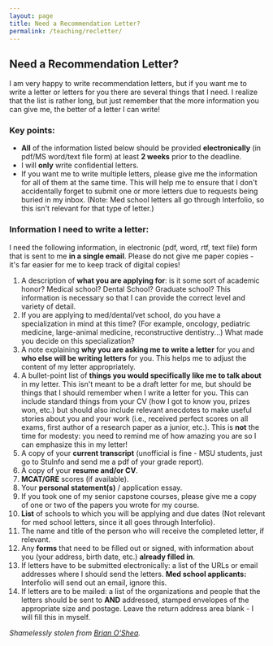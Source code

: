 ```yaml
---
layout: page
title: Need a Recommendation Letter?
permalink: /teaching/recletter/
---
```


## Need a Recommendation Letter?

I am very happy to write recommendation letters, but if you want me to
write a letter or letters for you there are several things that I need.
I realize that the list is rather long, but just remember that the more
information you can give me, the better of a letter I can write!

### Key points:

-   **All** of the information listed below should be provided
    **electronically** (in pdf/MS word/text file form) at least **2
    weeks** prior to the deadline.
-   I will **only** write confidential letters.
-   If you want me to write multiple letters, please give me the
    information for all of them at the same time. This will help me to
    ensure that I don't accidentally forget to submit one or more
    letters due to requests being buried in my inbox. (Note: Med school
    letters all go through Interfolio, so this isn't relevant for that
    type of letter.)

### Information I need to write a letter:
I need the following information, in electronic (pdf, word, rtf, text
file) form that is sent to me **in a single email**. Please do not give
me paper copies - it's far easier for me to keep track of digital
copies!

1.  A description of **what you are applying for**: is it some sort of
    academic honor? Medical school? Dental School? Graduate school? This
    information is necessary so that I can provide the correct level and
    variety of detail.
2.  If you are applying to med/dental/vet school, do you have a
    specialization in mind at this time? (For example, oncology,
    pediatric medicine, large-animal medicine,
    reconstructive dentistry...) What made you decide on this
    specialization?
3.  A note explaining **why you are asking me to write a letter** for
    you and **who else will be writing letters** for you. This helps me
    to adjust the content of my letter appropriately.
4.  A bullet-point list of **things you would specifically like me to
    talk about** in my letter. This isn't meant to be a draft letter for
    me, but should be things that I should remember when I write a
    letter for you. This can include standard things from your CV (how I
    got to know you, prizes won, etc.) but should also include relevant
    anecdotes to make useful stories about you and your work (i.e.,
    received perfect scores on all exams, first author of a research
    paper as a junior, etc.). This is **not** the time for modesty: you
    need to remind me of how amazing you are so I can emphasize this in
    my letter!
5.  A copy of your **current transcript** (unofficial is fine - MSU
    students, just go to StuInfo and send me a pdf of your
    grade report).
6.  A copy of your **resume and/or CV**.
7.  **MCAT/GRE** scores (if available).
8.  Your **personal statement(s)** / application essay.
9.  If you took one of my senior capstone courses, please give me a copy
    of one or two of the papers you wrote for my course.
10. **List** of schools to which you will be applying and due dates (Not
    relevant for med school letters, since it all goes
    through Interfolio).
11. The name and title of the person who will receive the completed
    letter, if relevant.
12. Any **forms** that need to be filled out or signed, with information
    about you (your address, birth date, etc.) **already filled in**.
13. If letters have to be submitted electronically: a list of the URLs
    or email addresses where I should send the letters. **Med school
    applicants:** Interfolio will send out an email, ignore this.
14. If letters are to be mailed: a list of the organizations and people
    that the letters should be sent to **AND** addressed, stamped
    envelopes of the appropriate size and postage. Leave the return
    address area blank - I will fill this in myself.

*Shamelessly stolen from [Brian
O'Shea](http://www.pa.msu.edu/~osheabr).*

